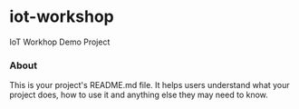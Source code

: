 iot-workshop
============

IoT Workhop Demo Project

### About

This is your project's README.md file. It helps users understand what your
project does, how to use it and anything else they may need to know.
